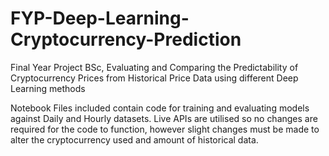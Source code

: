 # FYP-Deep-Learning-Cryptocurrency-Prediction
Final Year Project BSc, Evaluating and Comparing the Predictability of Cryptocurrency Prices from Historical Price Data using different Deep Learning methods

Notebook Files included contain code for training and evaluating models against Daily and Hourly datasets.
Live APIs are utilised so no changes are required for the code to function, however slight changes must be made to alter the cryptocurrency used and amount of historical data.

